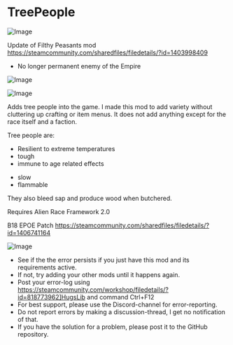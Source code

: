 # TreePeople

![Image](https://i.imgur.com/buuPQel.png)

Update of Filthy Peasants mod
https://steamcommunity.com/sharedfiles/filedetails/?id=1403998409

- No longer permanent enemy of the Empire

![Image](https://i.imgur.com/pufA0kM.png)

	
![Image](https://i.imgur.com/Z4GOv8H.png)

Adds tree people into the game. I made this mod to add variety without cluttering up crafting or item menus. It does not add anything except for the race itself and a faction.

Tree people are:
+ Resilient to extreme temperatures
+ tough
+ immune to age related effects
- slow
- flammable

They also bleed sap and produce wood when butchered.

Requires Alien Race Framework 2.0

B18 EPOE Patch https://steamcommunity.com/sharedfiles/filedetails/?id=1406741164

![Image](https://i.imgur.com/PwoNOj4.png)



-  See if the the error persists if you just have this mod and its requirements active.
-  If not, try adding your other mods until it happens again.
-  Post your error-log using https://steamcommunity.com/workshop/filedetails/?id=818773962]HugsLib and command Ctrl+F12
-  For best support, please use the Discord-channel for error-reporting.
-  Do not report errors by making a discussion-thread, I get no notification of that.
-  If you have the solution for a problem, please post it to the GitHub repository.





